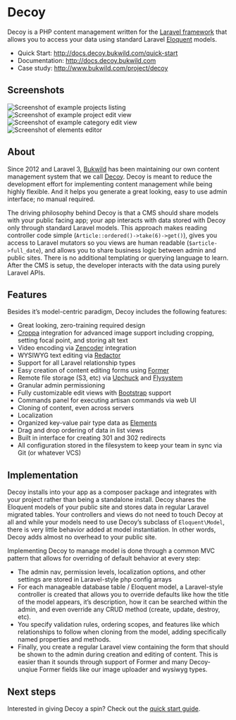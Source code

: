 # Decoy

Decoy is a PHP content management written for the [Laravel framework](https://laravel.com) that allows you to access your data using standard Laravel [Eloquent](https://laravel.com/docs/eloquent) models.

- Quick Start: http://docs.decoy.bukwild.com/quick-start
- Documentation: http://docs.decoy.bukwild.com
- Case study: http://www.bukwild.com/project/decoy


## Screenshots

![Screenshot of example projects listing](http://docs.decoy.bukwild.com/assets/img/readme/projects.jpg)
![Screenshot of example project edit view](http://docs.decoy.bukwild.com/assets/img/readme/project.jpg)
![Screenshot of example category edit view](http://docs.decoy.bukwild.com/assets/img/readme/category.jpg)
![Screenshot of elements editor](http://docs.decoy.bukwild.com/assets/img/readme/elements.jpg)


## About

Since 2012 and Laravel 3, [Bukwild](http://www.bukwild.com) has been maintaining our own content management system that we call [Decoy](http://www.bukwild.com/project/decoy). Decoy is meant to reduce the development effort for implementing content management while being highly flexible.  And it helps you generate a great looking, easy to use admin interface; no manual required.

The driving philosophy behind Decoy is that a CMS should share models with your public facing app; your app interacts with data stored with Decoy only through standard Laravel models.  This approach makes reading controller code simple (`Article::ordered()->take(6)->get()`), gives you access to Laravel mutators so you views are human readable (`$article->full_date`), and allows you to share business logic between admin and public sites.  There is no additional templating or querying language to learn.  After the CMS is setup, the developer interacts with the data using purely Laravel APIs.


## Features

Besides it’s model-centric paradigm, Decoy includes the following features:

- Great looking, zero-training required design
- [Croppa](https://github.com/BKWLD/croppa) integration for advanced image support including cropping, setting focal point, and storing alt text
- Video encoding via [Zencoder](https://zencoder.com/) integration
- WYSIWYG text editing via [Redactor](https://imperavi.com/redactor/)
- Support for all Laravel relationship types
- Easy creation of content editing forms using [Former](http://formers.github.io/former/)
- Remote file storage (S3, etc) via [Upchuck](https://github.com/BKWLD/upchuck) and [Flysystem](http://flysystem.thephpleague.com/)
- Granular admin permissioning
- Fully customizable edit views with [Bootstrap](http://getbootstrap.com/) support
- Commands panel for executing artisan commands via web UI
- Cloning of content, even across servers
- Localization
- Organized key-value pair type data as [Elements](elements)
- Drag and drop ordering of data in list views
- Built in interface for creating 301 and 302 redirects
- All configuration stored in the filesystem to keep your team in sync via Git (or whatever VCS)


## Implementation

Decoy installs into your app as a composer package and integrates with your project rather than being a standalone install.  Decoy shares the Eloquent models of your public site and stores data in regular Laravel migrated tables.  Your controllers and views do not need to touch Decoy at all and while your models need to use Decoy’s subclass of `Eloquent\Model`, there is very little behavior added at model instantiation.  In other words, Decoy adds almost no overhead to your public site.

Implementing Decoy to manage model is done through a common MVC pattern that allows for overriding of default behavior at every step:

- The admin nav, permission levels, localization options, and other settings are stored in Laravel-style php config arrays
- For each manageable database table / Eloquent model, a Laravel-style controller is created that allows you to override defaults like how the title of the model appears, it’s description, how it can be searched within the admin, and even override any CRUD method (create, update, destroy, etc).
- You specify validation rules, ordering scopes, and features like which relationships to follow when cloning from the model, adding specifically named properties and methods.
- Finally, you create a regular Laravel view containing the form that should be shown to the admin during creation and editing of content.  This is easier than it sounds through support of Former and many Decoy-unqiue Former fields like our image uploader and wysiwyg types.


## Next steps

Interested in giving Decoy a spin?  Check out the [quick start guide](http://docs.decoy.bukwild.com/quick-start).
